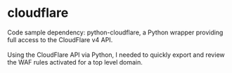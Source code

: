 # cloudflare

Code sample dependency:  <href src="https://github.com/cloudflare/python-cloudflare">python-cloudflare</href>, a Python wrapper providing full access to the CloudFlare v4 API.
<br><br>
Using the CloudFlare API via Python, I needed to quickly export and review the WAF rules activated for a top level domain.

